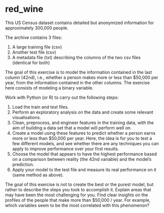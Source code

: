 # red_wine
This US Census dataset contains detailed but anonymized information for approximately 300,000 people.

The archive contains 3 files: 
1) A large training file (csv)
2) Another test file (csv)
3) A metadata file (txt) describing the columns of the two csv files (identical for both)

The goal of this exercise is to model the information contained in the last column (42nd), i.e., whether a person makes more or less than $50,000 per year, from the information contained in the other columns. The exercise here consists of modeling a binary variable.

Work with Python (or R) to carry out the following steps:
1) Load the train and test files.
2) Perform an exploratory analysis on the data and create some relevant visualisations.
3) Clean, preprocess, and engineer features in the training data, with the aim of building a data set that a model will perform well on.
4) Create a model using these features to predict whether a person earns more or less than $50,000 per year. Here, the idea is for you to test a few different models, and see whether there are any techniques you can apply to improve performance over your first results.
5) Choose the model that appears to have the highest performance based on a comparison between reality (the 42nd variable) and the model’s prediction. 
6) Apply your model to the test file and measure its real performance on it (same method as above).

The goal of this exercise is not to create the best or the purest model, but rather to describe the steps you took to accomplish it.
Explain areas that may have been the most challenging for you.
Find clear insights on the profiles of the people that make more than $50,000 / year. For example, which variables seem to be the most correlated with this phenomenon?
